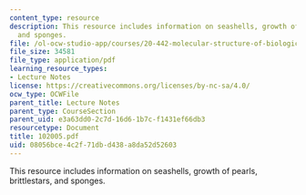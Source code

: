 ```yaml
---
content_type: resource
description: This resource includes information on seashells, growth of pearls, brittlestars,
  and sponges.
file: /ol-ocw-studio-app/courses/20-442-molecular-structure-of-biological-materials-be-442-fall-2005/08056bce4c2f71dbd438a8da52d52603_102005.pdf
file_size: 34581
file_type: application/pdf
learning_resource_types:
- Lecture Notes
license: https://creativecommons.org/licenses/by-nc-sa/4.0/
ocw_type: OCWFile
parent_title: Lecture Notes
parent_type: CourseSection
parent_uid: e3a63dd0-2c7d-16d6-1b7c-f1431ef66db3
resourcetype: Document
title: 102005.pdf
uid: 08056bce-4c2f-71db-d438-a8da52d52603
---
```

This resource includes information on seashells, growth of pearls, brittlestars, and sponges.